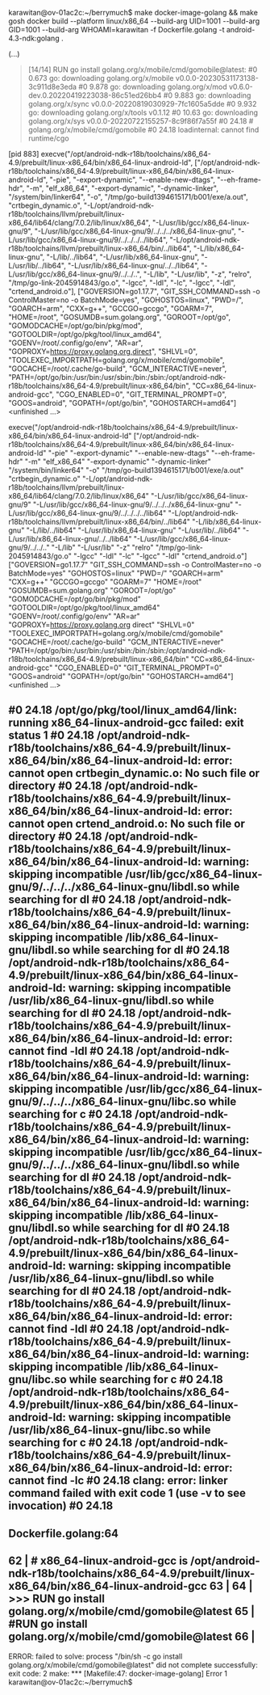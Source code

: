 karawitan@ov-01ac2c:~/berrymuch$ make docker-image-golang && make gosh
docker build --platform linux/x86_64 --build-arg UID=1001 --build-arg GID=1001 --build-arg WHOAMI=karawitan -f Dockerfile.golang -t android-4.3-ndk:golang .

(...)

 > [14/14] RUN go install golang.org/x/mobile/cmd/gomobile@latest:
#0 0.673 go: downloading golang.org/x/mobile v0.0.0-20230531173138-3c911d8e3eda
#0 9.878 go: downloading golang.org/x/mod v0.6.0-dev.0.20220419223038-86c51ed26bb4
#0 9.883 go: downloading golang.org/x/sync v0.0.0-20220819030929-7fc1605a5dde
#0 9.932 go: downloading golang.org/x/tools v0.1.12
#0 10.63 go: downloading golang.org/x/sys v0.0.0-20220722155257-8c9f86f7a55f
#0 24.18 # golang.org/x/mobile/cmd/gomobile
#0 24.18 loadinternal: cannot find runtime/cgo

[pid   883] execve("/opt/android-ndk-r18b/toolchains/x86_64-4.9/prebuilt/linux-x86_64/bin/x86_64-linux-android-ld", ["/opt/android-ndk-r18b/toolchains/x86_64-4.9/prebuilt/linux-x86_64/bin/x86_64-linux-android-ld", "-pie", "-export-dynamic", "--enable-new-dtags", "--eh-frame-hdr", "-m", "elf_x86_64", "-export-dynamic", "-dynamic-linker", "/system/bin/linker64", "-o", "/tmp/go-build1394615171/b001/exe/a.out", "crtbegin_dynamic.o", "-L/opt/android-ndk-r18b/toolchains/llvm/prebuilt/linux-x86_64/lib64/clang/7.0.2/lib/linux/x86_64", "-L/usr/lib/gcc/x86_64-linux-gnu/9", "-L/usr/lib/gcc/x86_64-linux-gnu/9/../../../x86_64-linux-gnu", "-L/usr/lib/gcc/x86_64-linux-gnu/9/../../../../lib64", "-L/opt/android-ndk-r18b/toolchains/llvm/prebuilt/linux-x86_64/bin/../lib64", "-L/lib/x86_64-linux-gnu", "-L/lib/../lib64", "-L/usr/lib/x86_64-linux-gnu", "-L/usr/lib/../lib64", "-L/usr/lib/x86_64-linux-gnu/../../lib64", "-L/usr/lib/gcc/x86_64-linux-gnu/9/../../..", "-L/lib", "-L/usr/lib", "-z", "relro", "/tmp/go-link-2045914843/go.o", "-lgcc", "-ldl", "-lc", "-lgcc", "-ldl", "crtend_android.o"], ["GOVERSION=go1.17.7", "GIT_SSH_COMMAND=ssh -o ControlMaster=no -o BatchMode=yes", "GOHOSTOS=linux", "PWD=/", "GOARCH=arm", "CXX=g++", "GCCGO=gccgo", "GOARM=7", "HOME=/root", "GOSUMDB=sum.golang.org", "GOROOT=/opt/go", "GOMODCACHE=/opt/go/bin/pkg/mod", "GOTOOLDIR=/opt/go/pkg/tool/linux_amd64", "GOENV=/root/.config/go/env", "AR=ar", "GOPROXY=https://proxy.golang.org,direct", "SHLVL=0", "TOOLEXEC_IMPORTPATH=golang.org/x/mobile/cmd/gomobile", "GOCACHE=/root/.cache/go-build", "GCM_INTERACTIVE=never", "PATH=/opt/go/bin:/usr/bin:/usr/sbin:/bin:/sbin:/opt/android-ndk-r18b/toolchains/x86_64-4.9/prebuilt/linux-x86_64/bin", "CC=x86_64-linux-android-gcc", "CGO_ENABLED=0", "GIT_TERMINAL_PROMPT=0", "GOOS=android", "GOPATH=/opt/go/bin", "GOHOSTARCH=amd64"] <unfinished ...>

execve("/opt/android-ndk-r18b/toolchains/x86_64-4.9/prebuilt/linux-x86_64/bin/x86_64-linux-android-ld"
 ["/opt/android-ndk-r18b/toolchains/x86_64-4.9/prebuilt/linux-x86_64/bin/x86_64-linux-android-ld"
 "-pie"
 "-export-dynamic"
 "--enable-new-dtags"
 "--eh-frame-hdr"
 "-m"
 "elf_x86_64"
 "-export-dynamic"
 "-dynamic-linker"
 "/system/bin/linker64"
 "-o"
 "/tmp/go-build1394615171/b001/exe/a.out"
 "crtbegin_dynamic.o"
 "-L/opt/android-ndk-r18b/toolchains/llvm/prebuilt/linux-x86_64/lib64/clang/7.0.2/lib/linux/x86_64"
 "-L/usr/lib/gcc/x86_64-linux-gnu/9"
 "-L/usr/lib/gcc/x86_64-linux-gnu/9/../../../x86_64-linux-gnu"
 "-L/usr/lib/gcc/x86_64-linux-gnu/9/../../../../lib64"
 "-L/opt/android-ndk-r18b/toolchains/llvm/prebuilt/linux-x86_64/bin/../lib64"
 "-L/lib/x86_64-linux-gnu"
 "-L/lib/../lib64"
 "-L/usr/lib/x86_64-linux-gnu"
 "-L/usr/lib/../lib64"
 "-L/usr/lib/x86_64-linux-gnu/../../lib64"
 "-L/usr/lib/gcc/x86_64-linux-gnu/9/../../.."
 "-L/lib"
 "-L/usr/lib"
 "-z"
 "relro"
 "/tmp/go-link-2045914843/go.o"
 "-lgcc"
 "-ldl"
 "-lc"
 "-lgcc"
 "-ldl"
 "crtend_android.o"]
 ["GOVERSION=go1.17.7"
 "GIT_SSH_COMMAND=ssh -o ControlMaster=no -o BatchMode=yes"
 "GOHOSTOS=linux"
 "PWD=/"
 "GOARCH=arm"
 "CXX=g++"
 "GCCGO=gccgo"
 "GOARM=7"
 "HOME=/root"
 "GOSUMDB=sum.golang.org"
 "GOROOT=/opt/go"
 "GOMODCACHE=/opt/go/bin/pkg/mod"
 "GOTOOLDIR=/opt/go/pkg/tool/linux_amd64"
 "GOENV=/root/.config/go/env"
 "AR=ar"
 "GOPROXY=https://proxy.golang.org
direct"
 "SHLVL=0"
 "TOOLEXEC_IMPORTPATH=golang.org/x/mobile/cmd/gomobile"
 "GOCACHE=/root/.cache/go-build"
 "GCM_INTERACTIVE=never"
 "PATH=/opt/go/bin:/usr/bin:/usr/sbin:/bin:/sbin:/opt/android-ndk-r18b/toolchains/x86_64-4.9/prebuilt/linux-x86_64/bin"
 "CC=x86_64-linux-android-gcc"
 "CGO_ENABLED=0"
 "GIT_TERMINAL_PROMPT=0"
 "GOOS=android"
 "GOPATH=/opt/go/bin"
 "GOHOSTARCH=amd64"] <unfinished ...>


#0 24.18 /opt/go/pkg/tool/linux_amd64/link: running x86_64-linux-android-gcc failed: exit status 1
#0 24.18 /opt/android-ndk-r18b/toolchains/x86_64-4.9/prebuilt/linux-x86_64/bin/x86_64-linux-android-ld: error: cannot open crtbegin_dynamic.o: No such file or directory
#0 24.18 /opt/android-ndk-r18b/toolchains/x86_64-4.9/prebuilt/linux-x86_64/bin/x86_64-linux-android-ld: error: cannot open crtend_android.o: No such file or directory
#0 24.18 /opt/android-ndk-r18b/toolchains/x86_64-4.9/prebuilt/linux-x86_64/bin/x86_64-linux-android-ld: warning: skipping incompatible /usr/lib/gcc/x86_64-linux-gnu/9/../../../x86_64-linux-gnu/libdl.so while searching for dl
#0 24.18 /opt/android-ndk-r18b/toolchains/x86_64-4.9/prebuilt/linux-x86_64/bin/x86_64-linux-android-ld: warning: skipping incompatible /lib/x86_64-linux-gnu/libdl.so while searching for dl
#0 24.18 /opt/android-ndk-r18b/toolchains/x86_64-4.9/prebuilt/linux-x86_64/bin/x86_64-linux-android-ld: warning: skipping incompatible /usr/lib/x86_64-linux-gnu/libdl.so while searching for dl
#0 24.18 /opt/android-ndk-r18b/toolchains/x86_64-4.9/prebuilt/linux-x86_64/bin/x86_64-linux-android-ld: error: cannot find -ldl
#0 24.18 /opt/android-ndk-r18b/toolchains/x86_64-4.9/prebuilt/linux-x86_64/bin/x86_64-linux-android-ld: warning: skipping incompatible /usr/lib/gcc/x86_64-linux-gnu/9/../../../x86_64-linux-gnu/libc.so while searching for c
#0 24.18 /opt/android-ndk-r18b/toolchains/x86_64-4.9/prebuilt/linux-x86_64/bin/x86_64-linux-android-ld: warning: skipping incompatible /usr/lib/gcc/x86_64-linux-gnu/9/../../../x86_64-linux-gnu/libdl.so while searching for dl
#0 24.18 /opt/android-ndk-r18b/toolchains/x86_64-4.9/prebuilt/linux-x86_64/bin/x86_64-linux-android-ld: warning: skipping incompatible /lib/x86_64-linux-gnu/libdl.so while searching for dl
#0 24.18 /opt/android-ndk-r18b/toolchains/x86_64-4.9/prebuilt/linux-x86_64/bin/x86_64-linux-android-ld: warning: skipping incompatible /usr/lib/x86_64-linux-gnu/libdl.so while searching for dl
#0 24.18 /opt/android-ndk-r18b/toolchains/x86_64-4.9/prebuilt/linux-x86_64/bin/x86_64-linux-android-ld: error: cannot find -ldl
#0 24.18 /opt/android-ndk-r18b/toolchains/x86_64-4.9/prebuilt/linux-x86_64/bin/x86_64-linux-android-ld: warning: skipping incompatible /lib/x86_64-linux-gnu/libc.so while searching for c
#0 24.18 /opt/android-ndk-r18b/toolchains/x86_64-4.9/prebuilt/linux-x86_64/bin/x86_64-linux-android-ld: warning: skipping incompatible /usr/lib/x86_64-linux-gnu/libc.so while searching for c
#0 24.18 /opt/android-ndk-r18b/toolchains/x86_64-4.9/prebuilt/linux-x86_64/bin/x86_64-linux-android-ld: error: cannot find -lc
#0 24.18 clang: error: linker command failed with exit code 1 (use -v to see invocation)
#0 24.18
------
Dockerfile.golang:64
--------------------
  62 |     # x86_64-linux-android-gcc is /opt/android-ndk-r18b/toolchains/x86_64-4.9/prebuilt/linux-x86_64/bin/x86_64-linux-android-gcc
  63 |
  64 | >>> RUN go install golang.org/x/mobile/cmd/gomobile@latest
  65 |     #RUN go install golang.org/x/mobile/cmd/gomobile@latest
  66 |
--------------------
ERROR: failed to solve: process "/bin/sh -c go install golang.org/x/mobile/cmd/gomobile@latest" did not complete successfully: exit code: 2
make: *** [Makefile:47: docker-image-golang] Error 1
karawitan@ov-01ac2c:~/berrymuch$


